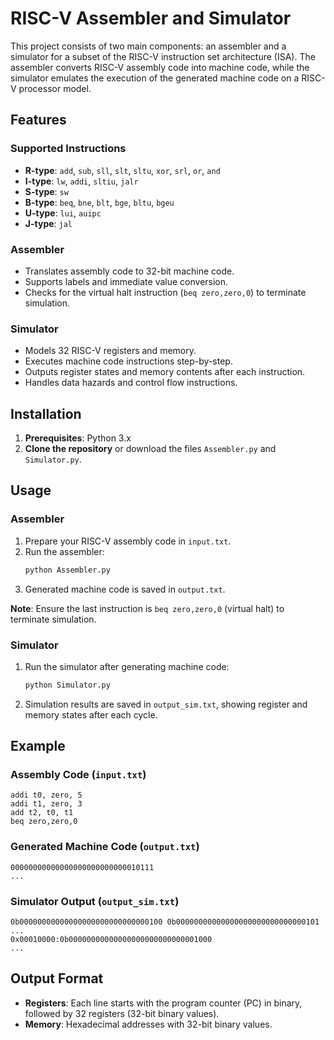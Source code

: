 # RISC-V Assembler and Simulator

This project consists of two main components: an assembler and a simulator for a subset of the RISC-V instruction set architecture (ISA). The assembler converts RISC-V assembly code into machine code, while the simulator emulates the execution of the generated machine code on a RISC-V processor model.

## Features

### Supported Instructions
- **R-type**: `add`, `sub`, `sll`, `slt`, `sltu`, `xor`, `srl`, `or`, `and`
- **I-type**: `lw`, `addi`, `sltiu`, `jalr`
- **S-type**: `sw`
- **B-type**: `beq`, `bne`, `blt`, `bge`, `bltu`, `bgeu`
- **U-type**: `lui`, `auipc`
- **J-type**: `jal`

### Assembler
- Translates assembly code to 32-bit machine code.
- Supports labels and immediate value conversion.
- Checks for the virtual halt instruction (`beq zero,zero,0`) to terminate simulation.

### Simulator
- Models 32 RISC-V registers and memory.
- Executes machine code instructions step-by-step.
- Outputs register states and memory contents after each instruction.
- Handles data hazards and control flow instructions.

## Installation

1. **Prerequisites**: Python 3.x
2. **Clone the repository** or download the files `Assembler.py` and `Simulator.py`.

## Usage

### Assembler
1. Prepare your RISC-V assembly code in `input.txt`.
2. Run the assembler:
   ```bash
   python Assembler.py
   ```
3. Generated machine code is saved in `output.txt`.

**Note**: Ensure the last instruction is `beq zero,zero,0` (virtual halt) to terminate simulation.

### Simulator
1. Run the simulator after generating machine code:
   ```bash
   python Simulator.py
   ```
2. Simulation results are saved in `output_sim.txt`, showing register and memory states after each cycle.

## Example

### Assembly Code (`input.txt`)
```assembly
addi t0, zero, 5
addi t1, zero, 3
add t2, t0, t1
beq zero,zero,0
```

### Generated Machine Code (`output.txt`)
```
00000000000000000000000000010111
...
```

### Simulator Output (`output_sim.txt`)
```
0b00000000000000000000000000000100 0b00000000000000000000000000000101 ...
0x00010000:0b00000000000000000000000000001000
...
```

## Output Format

- **Registers**: Each line starts with the program counter (PC) in binary, followed by 32 registers (32-bit binary values).
- **Memory**: Hexadecimal addresses with 32-bit binary values.

